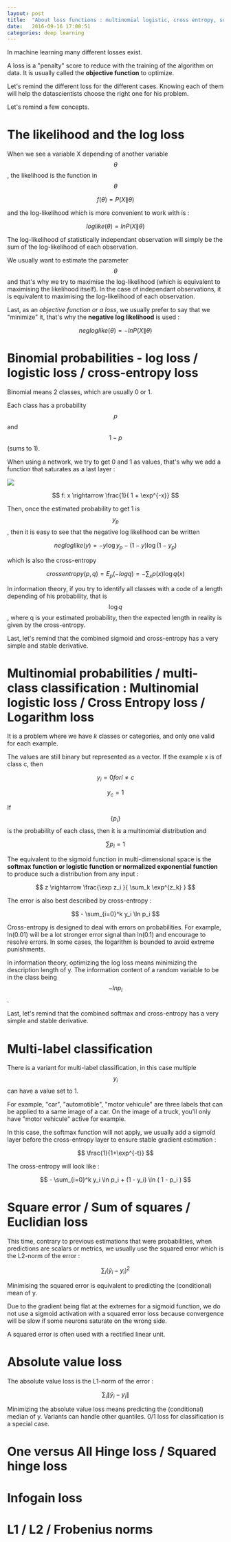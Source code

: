 ```yaml
---
layout: post
title:  "About loss functions : multinomial logistic, cross entropy, square errors, euclidian loss, hinge loss, one versus all, squared hinge, absolute value, L1 / L2 / Frobenius norms"
date:   2016-09-16 17:00:51
categories: deep learning
---
```


In machine learning many different losses exist.

A loss is a "penalty" score to reduce with the training of the algorithm on data. It is usually called the **objective function** to optimize.

Let's remind the different loss for the different cases. Knowing each of them will help the datascientists choose the right one for his problem.

Let's remind a few concepts.


# The likelihood and the log loss

When we see a variable X depending of another variable $$ \theta $$, the likelihood is the function in $$ \theta $$

$$ f( \theta ) = P(X \| \theta ) $$

and the log-likelihood which is more convenient to work with is :

$$ loglike( \theta ) = ln P(X \| \theta ) $$

The log-likelihood of statistically independant observation will simply be the sum of the log-likelihood of each observation.

We usually want to estimate the parameter $$ \theta $$ and that's why we try to maximise the log-likelihood (which is equivalent to maximising the likelihood itself). In the case of independant observations, it is equivalent to maximising the log-likelihood of each observation.

Last, as an *objective function or a loss*, we usually prefer to say that we "minimize" it, that's why the **negative log likelihood** is used :

$$ negloglike( \theta ) = - ln P(X \| \theta ) $$


# Binomial probabilities - log loss / logistic loss / cross-entropy loss

Binomial means 2 classes, which are usually 0 or 1.

Each class has a probability $$ p $$ and $$ 1 - p $$ (sums to 1).

When using a network, we try to get 0 and 1 as values, that's why we add a function that saturates as a last layer :

![]({{site.url}}/img/sigmoid.png)

$$ f:  x \rightarrow \frac{1}{ 1 + \exp^{-x}} $$


Then, once the estimated probability to get 1 is $$ y_p $$, then it is easy to see that the negative log likelihood can be written

$$ negloglike( y ) = - y \log y_p  - (1 - y) \log ( 1 - y_p ) $$

which is also the cross-entropy

$$ crossentropy (p , q ) = E_p (-log q) = - \sum_x p(x ) \log q(x) $$

In information theory, if you try to identify all classes with a code of a length depending of his probability, that is $$ \log q $$, where q is your estimated probability, then the expected length in reality is given by the cross-entropy.

Last, let's remind that the combined sigmoid and cross-entropy has a very simple and stable derivative.


# Multinomial probabilities / multi-class classification : Multinomial logistic loss / Cross Entropy loss / Logarithm loss


It is a problem where we have *k* classes or categories, and only one valid for each example.

The values are still binary but represented as a vector. If the example x is of class c, then

$$ y_i = 0 for i \neq c $$

$$ y_c = 1 $$

If $$ \{ p_i \} $$ is the probability of each class, then it is a multinomial distribution and

$$ \sum p_i = 1 $$

The equivalent to the sigmoid function in multi-dimensional space is the **softmax function or logistic function or normalized exponential function** to produce such a distribution from any input :

$$ z \rightarrow \frac{\exp z_i }{ \sum_k \exp^{z_k} }  $$


The error is also best described by cross-entropy :

$$ - \sum_{i=0}^k y_i \ln p_i $$

Cross-entropy is designed to deal with errors on probabilities. For example, ln(0.01) will be a lot stronger error signal than ln(0.1) and encourage to resolve errors. In some cases, the logarithm is bounded to avoid extreme punishments.

In information theory, optimizing the log loss means minimizing the description length of y. The information content of a random variable to be in the class being $$ - ln p_i $$.

Last, let's remind that the combined softmax and cross-entropy has a very simple and stable derivative.


# Multi-label classification

There is a variant for multi-label classification, in this case multiple $$ y_i $$ can have a value set to 1.

For example, "car", "automotible", "motor vehicule" are three labels that can be applied to a same image of a car. On the image of a truck, you'll only have "motor vehicule" active for example.

In this case, the softmax function will not apply, we usually add a sigmoïd layer before the cross-entropy layer to ensure stable gradient estimation :

$$ \frac{1}{1+\exp^{-t}} $$

The cross-entropy will look like :

$$ - \sum_{i=0}^k y_i \ln p_i + (1 - y_i) \ln ( 1 - p_i ) $$



# Square error / Sum of squares / Euclidian loss


This time, contrary to previous estimations that were probabilities, when predictions are scalars or metrics, we usually use the squared error which is the L2-norm of the error :

$$ \sum_i ( ŷ_i - y_i )^2 $$

Minimising the squared error is equivalent to predicting the (conditional) mean of y.

Due to the gradient being flat at the extremes for a sigmoid function, we do not use a sigmoid activation with a squared error loss because convergence will be slow if some neurons saturate on the wrong side.

A squared error is often used with a rectified linear unit.


# Absolute value loss

The absolute value loss is the L1-norm of the error :

$$ \sum_i \|  ŷ_i - y_i \| $$

Minimizing the absolute value loss means predicting the (conditional) median of y. Variants can handle other quantiles. 0/1 loss for classification is a special case.


# One versus All Hinge loss / Squared hinge loss



# Infogain loss


# L1 / L2 / Frobenius norms
